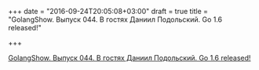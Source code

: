 +++
date = "2016-09-24T20:05:08+03:00"
draft = true
title = "GolangShow. Выпуск 044. В гостях Даниил Подольский. Go 1.6 released!"

+++

<p><a href="http://golangshow.com/episode/2016/02-18-044/">GolangShow. Выпуск 044. В гостях Даниил Подольский. Go 1.6 released!</a></p>
